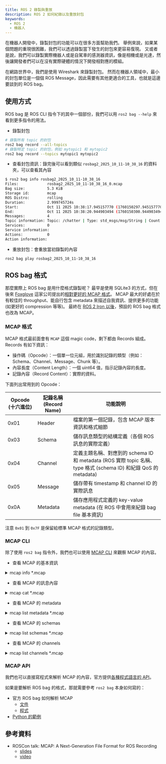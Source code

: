 ```yaml
---
title: ROS 2 錄製與重放
description: ROS 2 如何紀錄以及重放封包
keywords:
  - ROS 2
  - 機器人
---
```


在機器人開發中，錄製封包的功能可以在很多方面幫助我們。
舉例來說，如果某個問題的重現很困難，我們可以透過錄製當下發生的封包來更容易復現。
又或者是說，我們可以錄製實際機器人或是自駕車的感測器資訊，像是相機或是光達，然後讓開發者們可以在沒有實際硬體的情況下開發相對應的模組。

在網路世界中，我們是使用 Wireshark 來錄製封包。
然而在機器人領域中，最小的封包單位是一個個 ROS Message，因此需要有其他更適合的工具，也就是這邊要談到的 ROS bag。

## 使用方式

ROS bag 是 ROS CLI 指令下的其中一個部份，我們可以用 `ros2 bag --help` 來看到更多指令的用法。

* 錄製封包

```bash
# 錄製所有 topic 的封包
ros2 bag record --all-topics
# 錄製特定 topic 的封包，例如 mytopic1 和 mytopic2
ros2 bag record --topics mytopic1 mytopic2
```

* 查看封包資訊：錄完後可以看到類似 `rosbag2_2025_10_11-10_38_16` 的資料夾，可以查看其內容

```bash
$ ros2 bag info rosbag2_2025_10_11-10_38_16
Files:             rosbag2_2025_10_11-10_38_16_0.mcap
Bag size:          5.3 KiB
Storage id:        mcap
ROS Distro:        rolling
Duration:          2.999745724s
Start:             Oct 11 2025 10:38:17.945157770 (1760150297.945157770)
End:               Oct 11 2025 10:38:20.944903494 (1760150300.944903494)
Messages:          4
Topic information: Topic: /chatter | Type: std_msgs/msg/String | Count: 4 | Serialization Format: cdr
Services:          0
Service information: 
Actions:           0
Action information: 
```

* 重放封包：會重放當初錄製的內容

```bash
ros2 bag play rosbag2_2025_10_11-10_38_16
```

## ROS bag 格式

那麼實際上 ROS bag 是用什麼格式錄製呢？
最早是使用 SQLite3 的方式，但在後來 [Foxglove](https://foxglove.dev/) 這家公司提出的[相對更好的 MCAP 格式](https://foxglove.dev/blog/introducing-the-mcap-file-format)。
MCAP 最大的好處在於有較佳的 throughput、能自行包含 metadata 來描述自我資訊、提供更多的功能(如更好的 compression 等等)。
最終在 [ROS 2 Iron 以後](https://discourse.openrobotics.org/t/psa-default-ros-2-bag-storage-format-is-changing-to-mcap-in-iron/28489)，預設的 ROS bag 格式也改為 MCAP。

### MCAP 格式

MCAP 格式最前面會有 `MCAP` 這個 magic code，剩下都由 Records 組成。
Records 有如下資訊：

* 操作碼（Opcode）：一個單一位元組，用於識別記錄的類型（例如：Schema、Channel、Message、Chunk 等）。
* 內容長度（Content Length）：一個 uint64 值，指示記錄內容的長度。
* 記錄內容（Record Content）：實際的資料。

下面列出常用到的 Opcode：

| Opcode (十六進位) | 記錄名稱 (Record Name) | 功能說明 |
| - | - | - |
| 0x01 | Header | 檔案的第一個記錄，包含 MCAP 版本資訊和格式細節 |
| 0x03 | Schema | 儲存訊息類型的結構定義（各個 ROS 訊息的實際定義） |
| 0x04 | Channel | 定義主題名稱、對應到的 schema ID 和 metadata (ROS 實際 topic 名稱、type 格式 (schema ID) 和紀錄 QoS 的 metadata) |
| 0x05 | Message | 儲存帶有 timestamp 和 channel ID 的實際訊息 |
| 0x0A | Metadata | 儲存應用程式定義的 key-value metadata (在 ROS 中會用來紀錄 bag file 基本資訊) |

注意 `0x01` 到 `0x7F` 是保留給標準 MCAP 格式的記錄類型。

### MCAP CLI

除了使用 `ros2 bag` 指令外，我們也可以使用 [MCAP CLI](https://mcap.dev/guides/cli) 來觀察 MCAP 的內容。

* 查看 MCAP 的基本資訊

<details>
  <summary>mcap info *.mcap</summary>

```bash
$ mcap info *.mcap
library:   libmcap 1.4.0                                               
profile:   ros2                                                        
messages:  14                                                          
duration:  4.911906569s                                                
start:     2025-10-08T11:53:47.926364121+08:00 (1759895627.926364121)  
end:       2025-10-08T11:53:52.83827069+08:00 (1759895632.838270690)   
compression:
    : [1/1 chunks] [5.24 KiB/5.24 KiB (0.00%)] [1.07 KiB/sec] 
chunks:
    max uncompressed size: 5.24 KiB
    max compressed size: 5.24 KiB
    overlaps: no
channels:
    (1) /rosout              11 msgs (2.24 Hz)   : rcl_interfaces/msg/Log [ros2msg]                  
    (2) /events/write_split   0 msgs             : rosbag2_interfaces/msg/WriteSplitEvent [ros2msg]  
    (3) /chatter              3 msgs (0.61 Hz)   : std_msgs/msg/String [ros2msg]                     
    (4) /parameter_events     0 msgs             : rcl_interfaces/msg/ParameterEvent [ros2msg]       
channels: 2
attachments: 0
metadata: 2
```

</details>

* 查看 MCAP 的訊息內容

<details>
  <summary>mcap cat *.mcap</summary>

```bash
$ mcap cat *.mcap
1759895627926364121 /rosout [rcl_interfaces/msg/Log] [0 1 0 0 75 224 229 104 155 107]...
1759895627926390649 /rosout [rcl_interfaces/msg/Log] [0 1 0 0 75 224 229 104 80 236]...
...
1759895630838427352 /chatter [std_msgs/msg/String] [0 1 0 0 15 0 0 0 72 101]...
1759895631837926612 /rosout [rcl_interfaces/msg/Log] [0 1 0 0 79 224 229 104 229 149]...
...
```

</details>

* 查看 MCAP 的 metadata

<details>
  <summary>mcap list metadata *.mcap</summary>

```bash
$ mcap list metadata *.mcap
name   offset    length    metadata
rosbag2    42    541   {"serialized_metadata":"version: 9\nstorage_identifier: mcap\nduration:\n  nanoseconds: 0\nstarting_time:\n  nanoseconds_since_epoch: 9223372036854775807\nmessage_count: 0\ntopics_with_message_count:\n  []\ncompression_format: \"\"\ncompression_mode: \"\"\nrelative_file_paths:\n  - rosbag2_2025_10_08-11_53_47_0.mcap\nfiles:\n  - path: rosbag2_2025_10_08-11_53_47_0.mcap\n    starting_time:\n      nanoseconds_since_epoch: 9223372036854775807\n    duration:\n      nanoseconds: 0\n    message_count: 0\ncustom_data: ~\nros_distro: rolling"}
...
```

</details>

* 查看 MCAP 的 schemas

<details>
  <summary>mcap list schemas *.mcap</summary>

```bash
$ mcap list schemas *.mcap
id    name    encoding    data
...
3    std_msgs/msg/String    ros2msg    # This was originally provided as an example message.
                                       ...
                                       string data
...
```

</details>

* 查看 MCAP 的 channels

<details>
  <summary>mcap list channels *.mcap</summary>

```bash
$ mcap list channels *.mcap
id    schemaId    topic    messageEncoding    metadata
...
3    3    /chatter    cdr    {"offered_qos_profiles":"- history: keep_last\n  depth: 7\n  reliability: reliable\n  durability: volatile\n  deadline:\n    sec: 9223372036\n    nsec: 854775807\n  lifespan:\n    sec: 9223372036\n    nsec: 854775807\n  liveliness: automatic\n  liveliness_lease_duration:\n    sec: 9223372036\n    nsec: 854775807\n  avoid_ros_namespace_conventions: false","topic_type_hash":"RIHS01_df668c740482bbd48fb39d76a70dfd4bd59db1288021743503259e948f6b1a18"} 
...
```

</details>

### MCAP API

我們也可以直接寫程式來解析 MCAP 的內容，官方提供[各種程式語言的 API](https://mcap.dev/reference)。

如果是要解析 ROS bag 的格式，那就需要參考 `ros2 bag` 本身如何寫的：

* 官方 ROS bag 如何解析 MCAP
    * [文件](https://docs.ros.org/en/rolling/p/rosbag2_storage_mcap/)
    * [程式](https://github.com/ros2/rosbag2/blob/rolling/rosbag2_storage_mcap/src/mcap_storage.cpp)
* [Python 的範例](https://mcap.dev/guides/python/ros2)

## 參考資料

* ROSCon talk: MCAP: A Next-Generation File Format for ROS Recording
    * [slides](http://download.ros.org/downloads/roscon/2022/MCAP%20A%20Next-Generation%20File%20Format%20for%20ROS%20Recording.pdf)
    * [video](https://vimeo.com/showcase/9954564?video=767149733)
